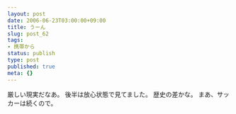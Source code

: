 ```yaml
---
layout: post
date: 2006-06-23T03:00:00+09:00
title: うーん
slug: post_62
tags:
- 携帯から
status: publish
type: post
published: true
meta: {}
---
```

<div class="caption">厳しい現実だなあ。
後半は放心状態で見てました。
歴史の差かな。
まあ、サッカーは続くので。
</div>
<div class="photo"></div>
